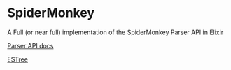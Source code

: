 SpiderMonkey
============

A Full (or near full) implementation of the SpiderMonkey Parser API in Elixir

[Parser API docs](https://developer.mozilla.org/en-US/docs/Mozilla/Projects/SpiderMonkey/Parser_API)

[ESTree](https://github.com/estree/estree)

